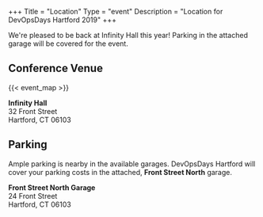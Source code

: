+++
Title = "Location"
Type = "event"
Description = "Location for DevOpsDays Hartford 2019"
+++

We're pleased to be back at Infinity Hall this year! Parking in the attached garage will be covered for the event.

## Conference Venue

{{< event_map >}}

<p></p>

**Infinity Hall**  
32 Front Street  
Hartford, CT 06103

## Parking
Ample parking is nearby in the available garages. DevOpsDays Hartford will cover your parking costs in the attached, **Front Street North** garage.

**Front Street North Garage**  
24 Front Street  
Hartford, CT 06103
